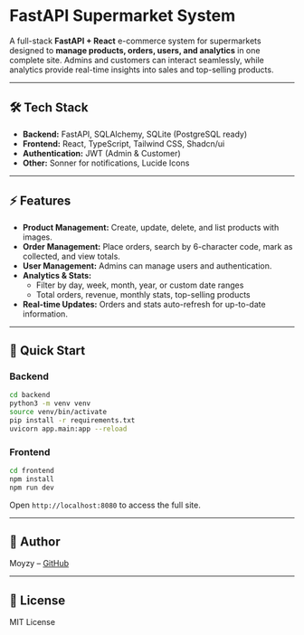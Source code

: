 # FastAPI Supermarket System

A full-stack **FastAPI + React** e-commerce system for supermarkets designed to **manage products, orders, users, and analytics** in one complete site. Admins and customers can interact seamlessly, while analytics provide real-time insights into sales and top-selling products.

---

## 🛠 Tech Stack

- **Backend:** FastAPI, SQLAlchemy, SQLite (PostgreSQL ready)  
- **Frontend:** React, TypeScript, Tailwind CSS, Shadcn/ui  
- **Authentication:** JWT (Admin & Customer)  
- **Other:** Sonner for notifications, Lucide Icons  

---

## ⚡ Features

- **Product Management:** Create, update, delete, and list products with images.  
- **Order Management:** Place orders, search by 6-character code, mark as collected, and view totals.  
- **User Management:** Admins can manage users and authentication.  
- **Analytics & Stats:**  
  - Filter by day, week, month, year, or custom date ranges  
  - Total orders, revenue, monthly stats, top-selling products  
- **Real-time Updates:** Orders and stats auto-refresh for up-to-date information.  

---

## 🚀 Quick Start

### Backend
```bash
cd backend
python3 -m venv venv
source venv/bin/activate
pip install -r requirements.txt
uvicorn app.main:app --reload
```

### Frontend
```bash
cd frontend
npm install
npm run dev
```

Open `http://localhost:8080` to access the full site.

---

## 👤 Author

Moyzy – [GitHub](https://github.com/MoyzyTheGoat)

---

## 📄 License

MIT License
